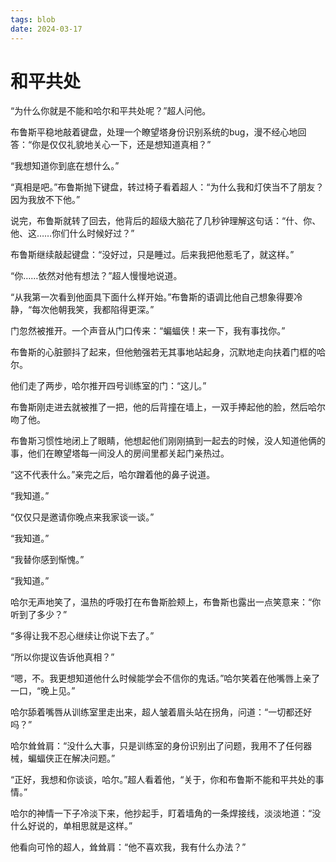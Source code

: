 ```yaml
---
tags: blob
date: 2024-03-17
---
```


# 和平共处

“为什么你就是不能和哈尔和平共处呢？”超人问他。

布鲁斯平稳地敲着键盘，处理一个瞭望塔身份识别系统的bug，漫不经心地回答：“你是仅仅礼貌地关心一下，还是想知道真相？”

“我想知道你到底在想什么。”

“真相是吧。”布鲁斯抛下键盘，转过椅子看着超人：“为什么我和灯侠当不了朋友？因为我放不下他。”

说完，布鲁斯就转了回去，他背后的超级大脑花了几秒钟理解这句话：“什、你、他、这……你们什么时候好过？”

布鲁斯继续敲起键盘：“没好过，只是睡过。后来我把他惹毛了，就这样。”

“你……依然对他有想法？”超人慢慢地说道。

“从我第一次看到他面具下面什么样开始。”布鲁斯的语调比他自己想象得要冷静，“每次他朝我笑，我都陷得更深。”

门忽然被推开。一个声音从门口传来：“蝙蝠侠！来一下，我有事找你。”

布鲁斯的心脏颤抖了起来，但他勉强若无其事地站起身，沉默地走向扶着门框的哈尔。

他们走了两步，哈尔推开四号训练室的门：“这儿。”

布鲁斯刚走进去就被推了一把，他的后背撞在墙上，一双手捧起他的脸，然后哈尔吻了他。

布鲁斯习惯性地闭上了眼睛，他想起他们刚刚搞到一起去的时候，没人知道他俩的事，他们在瞭望塔每一间没人的房间里都关起门亲热过。

“这不代表什么。”亲完之后，哈尔蹭着他的鼻子说道。

“我知道。”

“仅仅只是邀请你晚点来我家谈一谈。”

“我知道。”

“我替你感到惭愧。”

“我知道。”

哈尔无声地笑了，温热的呼吸打在布鲁斯脸颊上，布鲁斯也露出一点笑意来：“你听到了多少？”

“多得让我不忍心继续让你说下去了。”

“所以你提议告诉他真相？”

“嗯，不。我更想知道他什么时候能学会不信你的鬼话。”哈尔笑着在他嘴唇上亲了一口，“晚上见。”



哈尔舔着嘴唇从训练室里走出来，超人皱着眉头站在拐角，问道：“一切都还好吗？”

哈尔耸耸肩：“没什么大事，只是训练室的身份识别出了问题，我用不了任何器械，蝙蝠侠正在解决问题。”

“正好，我想和你谈谈，哈尔。”超人看着他，“关于，你和布鲁斯不能和平共处的事情。”

哈尔的神情一下子冷淡下来，他抄起手，盯着墙角的一条焊接线，淡淡地道：“没什么好说的，单相思就是这样。”

他看向可怜的超人，耸耸肩：“他不喜欢我，我有什么办法？”
